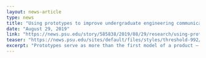 ```yaml
---
layout: news-article
type: news
title: "Using prototypes to improve undergraduate engineering communication skills"
date: "August 29, 2019"
link: "https://news.psu.edu/story/585838/2019/08/29/research/using-prototypes-improve-undergraduate-engineering-communication"
teaser: "https://news.psu.edu/sites/default/files/styles/threshold-992/public/menold-nsf-prototype-communications-undergrad-education-sedtapp-engineering-penn-state-1.png?itok=0yMehRBv"
excerpt: "Prototypes serve as more than the first model of a product — they also are valuable communication tools between team members, external stakeholders and end-users. While prior work has demonstrated that professional engineers frequently rely on prototypes to communicate, preliminary data suggests that undergraduate engineering students struggle to use prototypes effectively. There is no lack of calls for engineers to communicate more clearly; however, most communication competencies at the undergraduate level focus on technical writing and research presentations."
---
```

